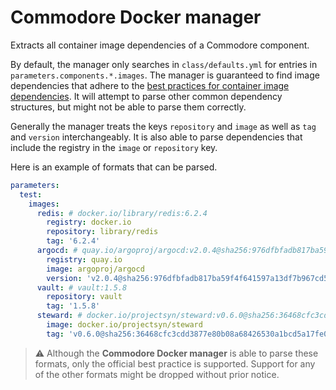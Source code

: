 # Commodore Docker manager

Extracts all container image dependencies of a Commodore component.

By default, the manager only searches in `class/defaults.yml` for entries in `parameters.components.*.images`.
The manager is guaranteed to find image dependencies that adhere to the [best practices for container image dependencies](https://syn.tools/syn/explanations/commodore-components/container-images.html).
It will attempt to parse other common dependency structures, but might not be able to parse them correctly.

Generally the manager treats the keys `repository` and `image` as well as `tag` and `version` interchangeably.
It is also able to parse dependencies that include the registry in the `image` or `repository` key.

Here is an example of formats that can be parsed.

```yaml
parameters:
  test:
    images:
      redis: # docker.io/library/redis:6.2.4
        registry: docker.io
        repository: library/redis
        tag: '6.2.4'
      argocd: # quay.io/argoproj/argocd:v2.0.4@sha256:976dfbfadb817ba59f4f641597a13df7b967cd5a1059c966fa843869c9463348'
        registry: quay.io
        image: argoproj/argocd
        version: 'v2.0.4@sha256:976dfbfadb817ba59f4f641597a13df7b967cd5a1059c966fa843869c9463348'
      vault: # vault:1.5.8
        repository: vault
        tag: '1.5.8'
      steward: # docker.io/projectsyn/steward:v0.6.0@sha256:36468cfc3cdd3877e80b08a68426530a1bcd5a17fe03bfc301e63027ded30272'
        image: docker.io/projectsyn/steward
        tag: 'v0.6.0@sha256:36468cfc3cdd3877e80b08a68426530a1bcd5a17fe03bfc301e63027ded30272'
```

> :warning: Although the **Commodore Docker manager** is able to parse these formats, only the official best practice is supported.
> Support for any of the other formats might be dropped without prior notice.
